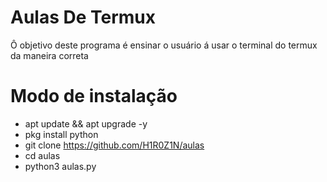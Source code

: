 # Aulas De Termux
Ô objetivo deste programa é ensinar o usuário á usar o terminal do termux da maneira correta
# Modo de instalação
- apt update && apt upgrade -y
- pkg install python
- git clone https://github.com/H1R0Z1N/aulas
- cd aulas
- python3 aulas.py
